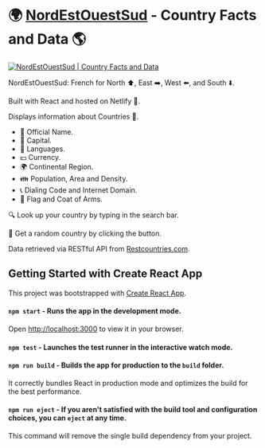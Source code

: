 # 🌍 [NordEstOuestSud](https://euphonious-jelly-485dbf.netlify.app/) - Country Facts and Data 🌎

[![NordEstOuestSud | Country Facts and Data](https://ik.imagekit.io/m7wnsef4h/Nord_nUt5U3NjS.png?ik-sdk-version=javascript-1.4.3&updatedAt=1657029851064)](https://euphonious-jelly-485dbf.netlify.app/)

NordEstOuestSud: French for North ⬆️, East ➡️, West ⬅️, and South ⬇️.

Built with React and hosted on Netlify 🚀.

Displays information about Countries 📍. 
- 📰 Official Name. 
- 📌 Capital.
- 📢 Languages.
- 💵 Currency. 
- 🌍 Continental Region.
- 👪 Population, Area and Density.
- 📞 Dialing Code and Internet Domain.
- 🎌 Flag and Coat of Arms.

🔍 Look up your country by typing in the search bar.

🎲 Get a random country by clicking the button.

Data retrieved via RESTful API from [Restcountries.com](https://restcountries.com/).

## Getting Started with Create React App

This project was bootstrapped with [Create React App](https://github.com/facebook/create-react-app).

#### `npm start` - Runs the app in the development mode.
Open [http://localhost:3000](http://localhost:3000) to view it in your browser.

#### `npm test` - Launches the test runner in the interactive watch mode.

#### `npm run build` - Builds the app for production to the `build` folder.
It correctly bundles React in production mode and optimizes the build for the best performance.

#### `npm run eject` - If you aren't satisfied with the build tool and configuration choices, you can `eject` at any time.
This command will remove the single build dependency from your project.
